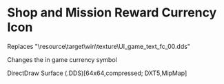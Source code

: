 # Shop and Mission Reward Currency Icon

Replaces "\resource\target\win\texture\UI_game_text_fc_00.dds"

Changes the in game currency symbol

DirectDraw Surface (.DDS)[64x64,compressed; DXT5,MipMap]

